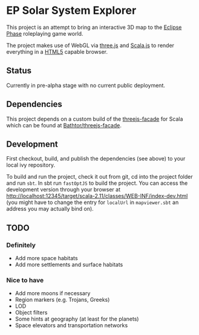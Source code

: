 # EP Solar System Explorer

This project is an attempt to bring an interactive 3D map to the [Eclipse Phase][ep] roleplaying game world.

The project makes use of WebGL via [three.js][three] and [Scala.js][scalajs] to render everything in a [HTML5][html5] capable browser.


[ep]: http://eclipsephase.com/
[three]: https://threejs.org/
[scalajs]: https://www.scala-js.org/
[html5]: https://www.w3.org/TR/html5/

## Status

Currently in pre-alpha stage with no current public deployment.

## Dependencies

This project depends on a custom build of the [threejs-facade](https://github.com/antonkulaga/threejs-facade) for Scala which can be found at [Bathtor/threejs-facade](https://github.com/Bathtor/threejs-facade).

## Development

First checkout, build, and publish the dependencies (see above) to your local ivy repository.

To build and run the project, check it out from git, cd into the project folder and run `sbt`. In sbt run `fastOptJS` to build the project. You can access the development version through your browser at <http://localhost:12345/target/scala-2.11/classes/WEB-INF/index-dev.html> (you might have to change the entry for `localUrl` in `mapviewer.sbt` an address you may actually bind on).

## TODO
### Definitely
- Add more space habitats
- Add more settlements and surface habitats
### Nice to have
- Add more moons if necessary
- Region markers (e.g. Trojans, Greeks)
- LOD
- Object filters
- Some hints at geography (at least for the planets)
- Space elevators and transportation networks
